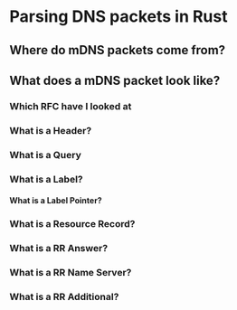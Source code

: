 # Parsing DNS packets in Rust

## Where do mDNS packets come from?

## What does a mDNS packet look like?

### Which RFC have I looked at

### What is a Header?

### What is a Query

### What is a Label?

#### What is a Label Pointer?

### What is a Resource Record?

### What is a RR Answer?

### What is a RR Name Server?

### What is a RR Additional?
